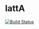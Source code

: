 # lattA

[![Build Status](https://github.com/Ale/lattA.jl/actions/workflows/CI.yml/badge.svg?branch=main)](https://github.com/Ale/lattA.jl/actions/workflows/CI.yml?query=branch%3Amain)
